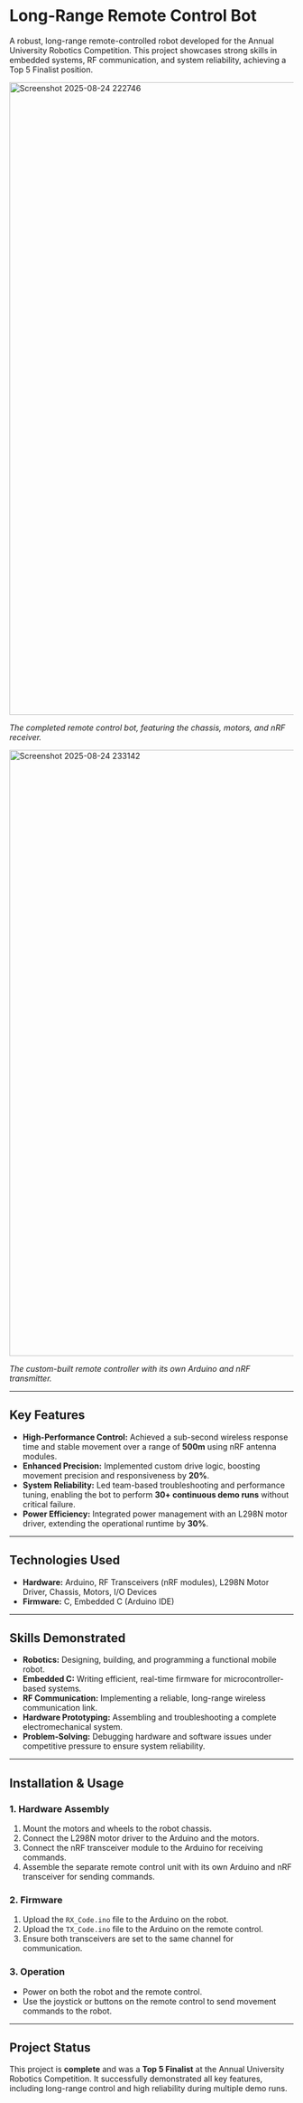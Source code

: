 # Long-Range Remote Control Bot

A robust, long-range remote-controlled robot developed for the Annual University Robotics Competition. This project showcases strong skills in embedded systems, RF communication, and system reliability, achieving a Top 5 Finalist position.

<img width="1824" height="1120" alt="Screenshot 2025-08-24 222746" src="https://github.com/user-attachments/assets/cb3e0829-1d1e-41a3-a37e-53b9e911b820" />

*The completed remote control bot, featuring the chassis, motors, and nRF receiver.*

<img width="1823" height="1073" alt="Screenshot 2025-08-24 233142" src="https://github.com/user-attachments/assets/aa6856c2-a75d-49bb-af76-e094cb25eea4" />

*The custom-built remote controller with its own Arduino and nRF transmitter.*

---

## Key Features

* **High-Performance Control:** Achieved a sub-second wireless response time and stable movement over a range of **500m** using nRF antenna modules.
* **Enhanced Precision:** Implemented custom drive logic, boosting movement precision and responsiveness by **20%**.
* **System Reliability:** Led team-based troubleshooting and performance tuning, enabling the bot to perform **30+ continuous demo runs** without critical failure.
* **Power Efficiency:** Integrated power management with an L298N motor driver, extending the operational runtime by **30%**.

---

## Technologies Used

* **Hardware:** Arduino, RF Transceivers (nRF modules), L298N Motor Driver,  Chassis, Motors, I/O Devices
* **Firmware:** C, Embedded C (Arduino IDE)

---

## Skills Demonstrated

* **Robotics:** Designing, building, and programming a functional mobile robot.
* **Embedded C:** Writing efficient, real-time firmware for microcontroller-based systems.
* **RF Communication:** Implementing a reliable, long-range wireless communication link.
* **Hardware Prototyping:** Assembling and troubleshooting a complete electromechanical system.
* **Problem-Solving:** Debugging hardware and software issues under competitive pressure to ensure system reliability.

---

## Installation & Usage

### 1. Hardware Assembly
1.  Mount the motors and wheels to the robot chassis.
2.  Connect the L298N motor driver to the Arduino and the motors.
3.  Connect the nRF transceiver module to the Arduino for receiving commands.
4.  Assemble the separate remote control unit with its own Arduino and nRF transceiver for sending commands.

### 2. Firmware
1.  Upload the `RX_Code.ino` file to the Arduino on the robot.
2.  Upload the `TX_Code.ino` file to the Arduino on the remote control.
3.  Ensure both transceivers are set to the same channel for communication.

### 3. Operation
* Power on both the robot and the remote control.
* Use the joystick or buttons on the remote control to send movement commands to the robot.

---

## Project Status

This project is **complete** and was a **Top 5 Finalist** at the Annual University Robotics Competition. It successfully demonstrated all key features, including long-range control and high reliability during multiple demo runs.
